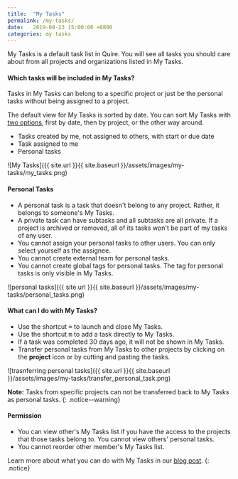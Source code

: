 ```yaml
---
title:  "My Tasks"
permalink: /my-tasks/
date:   2019-08-23 15:00:00 +0800
categories: my tasks
---
```

My Tasks is a default task list in Quire. You will see all tasks you should care about from all projects and organizations listed in My Tasks.


#### Which tasks will be included in My Tasks?

Tasks in My Tasks can belong to a specific project or just be the personal tasks without being assigned to a project.

The default view for My Tasks is sorted by date. You can sort My Tasks with [two options](/guide/filter-sort/#sort-your-tasks), first by date, then by project, or the other way around.  

- Tasks created by me, not assigned to others, with start or due date
- Task assigned to me
- Personal tasks

![My Tasks]({{ site.url }}{{ site.baseurl }}/assets/images/my-tasks/my_tasks.png)


#### Personal Tasks

- A personal task is a task that doesn't belong to any project. Rather, it belongs to someone's My Tasks. 
- A private task can have subtasks and all subtasks are all private. If a project is archived or removed, all of its tasks won't be part of my tasks of any user.
- You cannot assign your personal tasks to other users. You can only select yourself as the assignee.
- You cannot create external team for personal tasks. 
- You cannot create global tags for personal tasks. The tag for personal tasks is only visible in My Tasks. 

![personal tasks]({{ site.url }}{{ site.baseurl }}/assets/images/my-tasks/personal_tasks.png)


#### What can I do with My Tasks?

- Use the shortcut <kbd>=</kbd> to launch and close My Tasks. 
- Use the shortcut <kbd>m</kbd> to add a task directly to My Tasks.
- If a task was completed 30 days ago, it will not be shown in My Tasks. 
- Transfer personal tasks from My Tasks to other projects by clicking on the **project** icon or by cutting and pasting the tasks. 

![trasnferring personal tasks]({{ site.url }}{{ site.baseurl }}/assets/images/my-tasks/transfer_personal_task.png)

**Note:** Tasks from specific projects can not be transferred back to My Tasks as personal tasks. 
{: .notice--warning}



#### Permission

- You can view other's My Tasks list if you have the access to the projects that those tasks belong to. You cannot view others' personal tasks. 
- You cannot reorder other member's My Tasks list. 


Learn more about what you can do with My Tasks in our [blog post](https://quire.io/blog/p/Quire-my-tasks-guides-and-tips.html). 
{: .notice}

